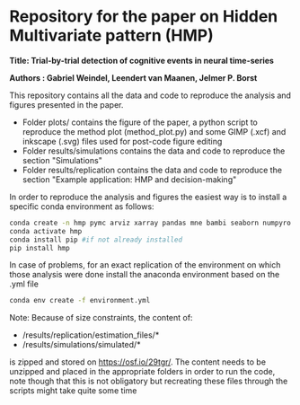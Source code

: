 # Repository for the paper on Hidden Multivariate pattern (HMP)

**Title: Trial-by-trial detection of cognitive events in neural time-series**

**Authors : Gabriel Weindel, Leendert van Maanen, Jelmer P. Borst**

This repository contains all the data and code to reproduce the analysis and figures presented in the paper.

- Folder plots/ contains the figure of the paper, a python script to reproduce the method plot (method_plot.py) and some GIMP (.xcf) and inkscape (.svg) files used for post-code figure editing
- Folder results/simulations contains the data and code to reproduce the section "Simulations"
- Folder results/replication contains the data and code to reproduce the section "Example application: HMP and decision-making"

In order to reproduce the analysis and figures the easiest way is to install a specific conda environment as follows:

```bash
conda create -n hmp pymc arviz xarray pandas mne bambi seaborn numpyro watermark
conda activate hmp
conda install pip #if not already installed
pip install hmp
```

In case of problems, for an exact replication of the environment on which those analysis were done install the anaconda environment based on the .yml file
```bash
conda env create -f environment.yml
```

Note: Because of size constraints, the content of:
- /results/replication/estimation_files/*
- /results/simulations/simulated/*

is zipped and stored on https://osf.io/29tgr/. The content needs to be unzipped and placed in the appropriate folders in order to run the code, note though that this is not obligatory but recreating these files through the scripts might take quite some time

